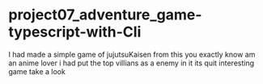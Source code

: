 # project07_adventure_game-typescript-with-Cli

I had made a simple game of jujutsuKaisen from this you exactly know am an anime lover i had put the top villians as a enemy in it its quit interesting  game take a look



